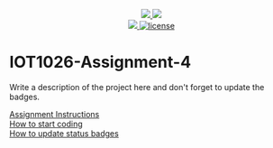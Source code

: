 <p align="center">
	<a href="https://github.com/Cathnava21/IOT1026-Assignment-4/actions/workflows/ci.yml">
    <img src="https://github.com/Cathnava21/IOT1026-Assignment-4/actions/workflows/ci.yml/badge.svg"/>
    </a>
	<a href="https://github.com/Cathnava21/IOT1026-Assignment-4/actions/workflows/formatting.yml">
    <img src="https://github.com/Cathnava21/IOT1026-Assignment-4/actions/workflows/formatting.yml/badge.svg"/>
	<br/>
    <a href="https://codecov.io/gh/Cathnava21/IOT1026-Assignment-4" > 
    <img src="https://codecov.io/gh/Cathnava21/IOT1026-Assignment-4/branch/main/graph/badge.svg?token=JS0857X5JD"/> 
	<img title="MIT License" alt="license" src="https://img.shields.io/badge/license-MIT-informational?style=flat-square">	
    </a>
</p>

# IOT1026-Assignment-4
Write a description of the project here and don't forget to update the badges.  

[Assignment Instructions](docs/instructions.md)  
[How to start coding](docs/how-to-use.md)  
[How to update status badges](docs/how-to-update-badges.md)
